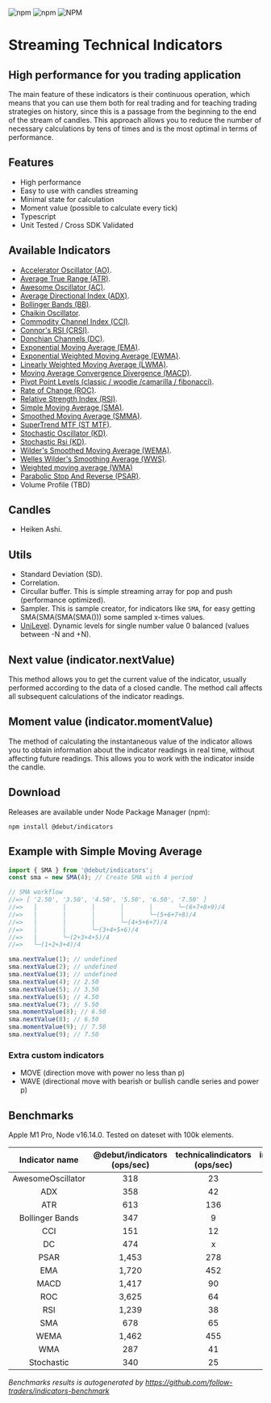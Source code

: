 ![npm](https://img.shields.io/npm/v/@debut/indicators)
![npm](https://img.shields.io/npm/dm/@debut/indicators)
![NPM](https://img.shields.io/npm/l/@debut/indicators)
# Streaming Technical Indicators
## High performance for you trading application

The main feature of these indicators is their continuous operation, which means that you can use them both for real trading and for teaching trading strategies on history, since this is a passage from the beginning to the end of the stream of candles. This approach allows you to reduce the number of necessary calculations by tens of times and is the most optimal in terms of performance.

## Features
- High performance
- Easy to use with candles streaming
- Minimal state for calculation
- Moment value (possible to calculate every tick)
- Typescript
- Unit Tested / Cross SDK Validated

## Available Indicators
- [Accelerator Oscillator (AO)](./docs/AcceleratorOscillator.md).
- [Average True Range (ATR)](./docs/AverageTrueRange.md).
- [Awesome Oscillator (AC)](./docs/AwesomeOscillator.md).
- [Average Directional Index  (ADX)](./docs/AverageDirectionalIndex.md).
- [Bollinger Bands (BB)](./docs/BollingerBands.md).
- [Chaikin Oscillator](./docs/ChaikinOscillator.md).
- [Commodity Channel Index (CCI)](./docs/CommodityChannelIndex.md).
- [Connor's RSI (CRSI)](./docs/ConnorsRSI.md).
- [Donchian Channels (DC)](./docs/DonchianChannels.md).
- [Exponential Moving Average (EMA)](./docs/ExponentialMovingAverage.md).
- [Exponential Weighted Moving Average (EWMA)](./docs/ExponentialWeightedMovingAverage.md).
- [Linearly Weighted Moving Average (LWMA)](./docs/LinearlyWeightedMovingAverage.md).
- [Moving Average Convergence Divergence (MACD)](./docs/MovingAverageConvergenceDivergence.md).
- [Pivot Point Levels (classic / woodie /camarilla / fibonacci)](./docs/PivotPointLevels.md).
- [Rate of Change (ROC)](./docs/RateofChange.md).
- [Relative Strength Index (RSI)](./docs/RelativeStrengthIndex.md).
- [Simple Moving Average (SMA)](./docs/SimpleMovingAverage.md).
- [Smoothed Moving Average (SMMA)](./docs/SmoothedMovingAverage.md).
- [SuperTrend MTF (ST MTF)](./docs/SuperTrend.md).
- [Stochastic Oscillator (KD)](./docs/StochasticOscillator.md).
- [Stochastic Rsi (KD)](./docs/StochasticRsi.md).
- [Wilder's Smoothed Moving Average (WEMA)](./docs/WildersSmoothedMovingAverage.md).
- [Welles Wilder's Smoothing Average (WWS)](./docs/WellesWildersSmoothingAverage.md).
- [Weighted moving average (WMA)](./docs/WeightedMovingAverage.md)
- [Parabolic Stop And Reverse (PSAR)](./docs/ParabolicStopAndReverse.md).
- Volume Profile (TBD)

## Candles
- Heiken Ashi.

## Utils
- Standard Deviation (SD).
- Correlation.
- Circullar buffer. This is simple streaming array for pop and push (performance optimized).
- Sampler. This is sample creator, for indicators like `SMA`, for easy getting SMA(SMA(SMA(SMA())) some sampled x-times values.
- [UniLevel](./docs/UniLevel.md). Dynamic levels for single number value 0 balanced (values between -N and +N).


## Next value (indicator.nextValue)
This method allows you to get the current value of the indicator, usually performed according to the data of a closed candle. The method call affects all subsequent calculations of the indicator readings.

## Moment value (indicator.momentValue)
The method of calculating the instantaneous value of the indicator allows you to obtain information about the indicator readings in real time, without affecting future readings. This allows you to work with the indicator inside the candle.

## Download

Releases are available under Node Package Manager (npm):

    npm install @debut/indicators

## Example with Simple Moving Average

```js
import { SMA } from '@debut/indicators';
const sma = new SMA(4); // Create SMA with 4 period

// SMA workflow
//=> [ '2.50', '3.50', '4.50', '5.50', '6.50', '7.50' ]
//=>   │       │       │       │       │       └─(6+7+8+9)/4
//=>   │       │       │       │       └─(5+6+7+8)/4
//=>   │       │       │       └─(4+5+6+7)/4
//=>   │       │       └─(3+4+5+6)/4
//=>   │       └─(2+3+4+5)/4
//=>   └─(1+2+3+4)/4

sma.nextValue(1); // undefined
sma.nextValue(2); // undefined
sma.nextValue(3); // undefined
sma.nextValue(4); // 2.50
sma.nextValue(5); // 3.50
sma.nextValue(6); // 4.50
sma.nextValue(7); // 5.50
sma.momentValue(8); // 6.50
sma.nextValue(8); // 6.50
sma.momentValue(9); // 7.50
sma.nextValue(9); // 7.50

```
### Extra custom indicators
- MOVE (direction move with power no less than p)
- WAVE (directional move with bearish or bullish candle series and power p)

## Benchmarks

Apple M1 Pro, Node v16.14.0. Tested on dateset with 100k elements.

| Indicator name | @debut/indicators (ops/sec)|technicalindicators (ops/sec)|indicatorts (ops/sec)|
|:---------------:|:---------------:|:---------------:|:---------------:|
|AwesomeOscillator|318|23|158|
|ADX|358|42|x|
|ATR|613|136|95|
|Bollinger Bands|347|9|219|
|CCI|151|12|158|
|DC|474|x|74|
|PSAR|1,453|278|666|
|EMA|1,720|452|1,537|
|MACD|1,417|90|467|
|ROC|3,625|64|x|
|RSI|1,239|38|315|
|SMA|678|65|645|
|WEMA|1,462|455|x|
|WMA|287|41|x|
|Stochastic|340|25|67|


*Benchmarks results is autogenerated by https://github.com/follow-traders/indicators-benchmark*


